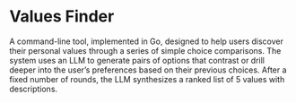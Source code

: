 # Values Finder

A command-line tool, implemented in Go, designed to help users discover their personal values through a series of simple choice comparisons. The system uses an LLM to generate pairs of options that contrast or drill deeper into the user’s preferences based on their previous choices. After a fixed number of rounds, the LLM synthesizes a ranked list of 5 values with descriptions.
